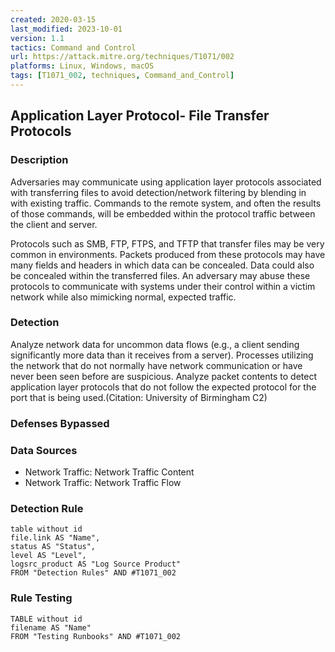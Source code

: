 ```yaml
---
created: 2020-03-15
last_modified: 2023-10-01
version: 1.1
tactics: Command and Control
url: https://attack.mitre.org/techniques/T1071/002
platforms: Linux, Windows, macOS
tags: [T1071_002, techniques, Command_and_Control]
---
```


## Application Layer Protocol- File Transfer Protocols

### Description

Adversaries may communicate using application layer protocols associated with transferring files to avoid detection/network filtering by blending in with existing traffic. Commands to the remote system, and often the results of those commands, will be embedded within the protocol traffic between the client and server. 

Protocols such as SMB, FTP, FTPS, and TFTP that transfer files may be very common in environments.  Packets produced from these protocols may have many fields and headers in which data can be concealed. Data could also be concealed within the transferred files. An adversary may abuse these protocols to communicate with systems under their control within a victim network while also mimicking normal, expected traffic. 

### Detection

Analyze network data for uncommon data flows (e.g., a client sending significantly more data than it receives from a server). Processes utilizing the network that do not normally have network communication or have never been seen before are suspicious. Analyze packet contents to detect application layer protocols that do not follow the expected protocol for the port that is being used.(Citation: University of Birmingham C2)

### Defenses Bypassed



### Data Sources

  - Network Traffic: Network Traffic Content
  -  Network Traffic: Network Traffic Flow
### Detection Rule

```dataview
table without id
file.link AS "Name",
status AS "Status",
level AS "Level",
logsrc_product AS "Log Source Product"
FROM "Detection Rules" AND #T1071_002
```

### Rule Testing

```dataview
TABLE without id
filename AS "Name"
FROM "Testing Runbooks" AND #T1071_002
```
